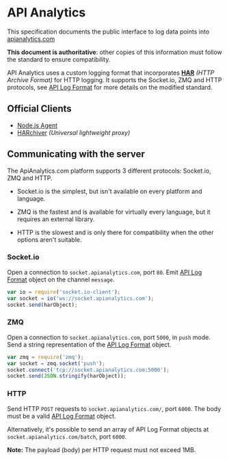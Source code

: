 # API Analytics

This specification documents the public interface to log data points into [apianalytics.com](http://apianalytics.com)

**This document is authoritative**: other copies of this information must follow the standard to ensure compatibility.

API Analytics uses a custom logging format that incorporates [**HAR**](http://www.softwareishard.com/blog/har-12-spec/) *(HTTP Archive Format)* for HTTP logging.
It supports the Socket.io, ZMQ and HTTP protocols, see [API Log Format](format.md) for more details on the modified standard.

## Official Clients

- [Node.js Agent](https://github.com/Mashape/analytics-agents)
- [HARchiver](https://github.com/Mashape/harchiver) *(Universal lightweight proxy)*

## Communicating with the server

The ApiAnalytics.com platform supports 3 different protocols: Socket.io, ZMQ and HTTP.

- Socket.io is the simplest, but isn't available on every platform and language.

- ZMQ is the fastest and is available for virtually every language, but it requires an external library.

- HTTP is the slowest and is only there for compatibility when the other options aren't suitable.

### Socket.io

Open a connection to `socket.apianalytics.com`, port `80`. Emit [API Log Format](format.md) object on the channel `message`.

```js
var io = require('socket.io-client');
var socket = io('ws://socket.apianalytics.com');
socket.send(harObject);
```

### ZMQ

Open a connection to `socket.apianalytics.com`, port `5000`, in `push` mode. Send a string representation of the [API Log Format](format.md) object.

```js
var zmq = require('zmq');
var socket = zmq.socket('push');
socket.connect('tcp://socket.apianalytics.com:5000');
socket.send(JSON.stringify(harObject));
```

### HTTP

Send HTTP `POST` requests to `socket.apianalytics.com/`, port `6000`. The body must be a valid [API Log Format](format.md) object.

Alternatively, it's possible to send an array of API Log Format objects at `socket.apianalytics.com/batch`, port `6000`.

**Note:** The payload (body) per HTTP request must not exceed 1MB.
